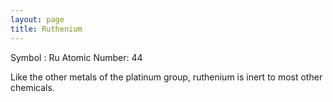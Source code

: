 ```yaml
---
layout: page
title: Ruthenium
---
```


Symbol : Ru
Atomic Number: 44

 Like the other metals of the platinum group, ruthenium is inert to most other chemicals.